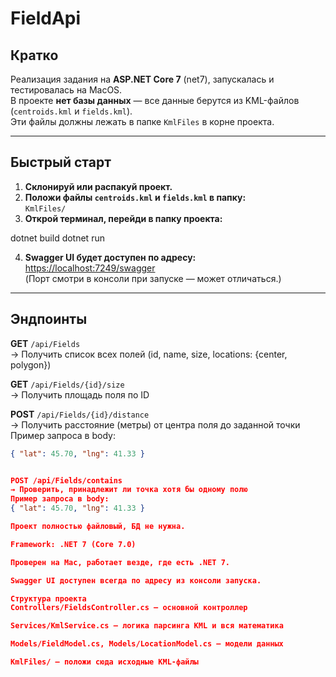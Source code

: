 # FieldApi

## Кратко

Реализация задания на **ASP.NET Core 7** (net7), запускалась и тестировалась на MacOS.  
В проекте **нет базы данных** — все данные берутся из KML-файлов (`centroids.kml` и `fields.kml`).  
Эти файлы должны лежать в папке `KmlFiles` в корне проекта.

---

## Быстрый старт

1. **Склонируй или распакуй проект.**
2. **Положи файлы `centroids.kml` и `fields.kml` в папку:**  
   `KmlFiles/`
3. **Открой терминал, перейди в папку проекта:**

dotnet build
dotnet run


4. **Swagger UI будет доступен по адресу:**  
[https://localhost:7249/swagger](https://localhost:7249/swagger)  
(Порт смотри в консоли при запуске — может отличаться.)

---

## Эндпоинты

**GET** `/api/Fields`  
→ Получить список всех полей (id, name, size, locations: {center, polygon})

**GET** `/api/Fields/{id}/size`  
→ Получить площадь поля по ID

**POST** `/api/Fields/{id}/distance`  
→ Получить расстояние (метры) от центра поля до заданной точки  
Пример запроса в body:
```json
{ "lat": 45.70, "lng": 41.33 }


POST /api/Fields/contains
→ Проверить, принадлежит ли точка хотя бы одному полю
Пример запроса в body:
{ "lat": 45.70, "lng": 41.33 }

Проект полностью файловый, БД не нужна.

Framework: .NET 7 (Core 7.0)

Проверен на Mac, работает везде, где есть .NET 7.

Swagger UI доступен всегда по адресу из консоли запуска.

Структура проекта
Controllers/FieldsController.cs — основной контроллер

Services/KmlService.cs — логика парсинга KML и вся математика

Models/FieldModel.cs, Models/LocationModel.cs — модели данных

KmlFiles/ — положи сюда исходные KML-файлы
